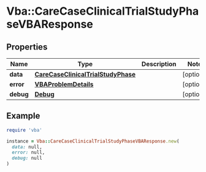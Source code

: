 # Vba::CareCaseClinicalTrialStudyPhaseVBAResponse

## Properties

| Name | Type | Description | Notes |
| ---- | ---- | ----------- | ----- |
| **data** | [**CareCaseClinicalTrialStudyPhase**](CareCaseClinicalTrialStudyPhase.md) |  | [optional] |
| **error** | [**VBAProblemDetails**](VBAProblemDetails.md) |  | [optional] |
| **debug** | [**Debug**](Debug.md) |  | [optional] |

## Example

```ruby
require 'vba'

instance = Vba::CareCaseClinicalTrialStudyPhaseVBAResponse.new(
  data: null,
  error: null,
  debug: null
)
```

